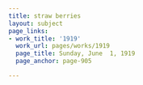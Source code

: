 ```yaml
---
title: straw berries
layout: subject
page_links:
- work_title: '1919'
  work_url: pages/works/1919
  page_title: Sunday, June  1, 1919
  page_anchor: page-905

---
```

